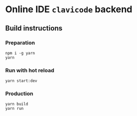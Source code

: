 # Online IDE `clavicode` backend

## Build instructions

### Preparation

```
npm i -g yarn
yarn
```

### Run with hot reload

```
yarn start:dev
```

### Production

```
yarn build
yarn run
```
